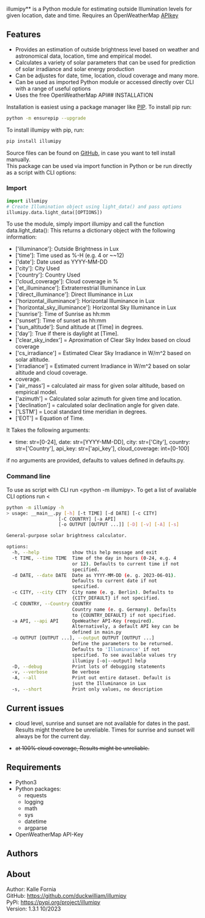 illumipy** is a Python module for estimating outside Illumination levels for given location, date and time.
Requires an OpenWeatherMap [APIkey](https://openweathermap.org/appid)

## Features
- Provides an estimation of outside brightness level based on weather and astronomical data, location, time and empirical model.
- Calculates a variety of solar parameters that can be used for prediction of solar irradiance and solar energy production
- Can be adjustes for date, time, location, cloud coverage and many more.
- Can be used as imported Python module or accessed directly over CLI with a range of useful options
- Uses the free OpenWeatherMap API## INSTALLATION

Installation is easiest using a package manager like [PIP](https://pip.pypa.io/en/stable/ ). To install pip run:
```bash
python -m ensurepip --upgrade 
```

To install illumipy with pip, run:
```bash
pip install illumipy 
```

Source files can be found on [GitHub](https://github.com/duckwilliam/illumipy), in case you want to tell install manually.   
  This package can be used via import function in Python or be run directly as a script with CLI options:

### Import
```python
import illumipy
# Create Illumination object using light_data() and pass options
illumipy.data.light_data([OPTIONS]) 
```
To use the module, simply import illumipy and call the function
data.light_data(): This returns a dictionary object with
the following information:
+ ['illuminance']: Outside Brightness in Lux
+ ['time']: Time used as %-H (e.g. 4 or ~~12)
+ ['date']: Date used as YYYY-MM-DD
+ ['city']: City Used
+ ['country']: Country Used
+ ['cloud_coverage']: Cloud coverage in %
+ ['et_illuminance']: Extraterrestrial Illuminance in Lux
+ ['direct_illuminance']: Direct Illuminance in Lux
+ ['horizontal_illuminance']: Horizontal Illuminance in Lux
+ ['horizontal_sky_illuminance']: Horizontal Sky Illuminance in Lux
+ ['sunrise']: Time of Sunrise as hh:mm
+ ['sunset']: Time of sunset as hh:mm
+ ['sun_altitude']: Sund altitude at [Time] in degrees.
+ ['day']: True if there is daylight at [Time].
+ ['clear_sky_index'] = Aproximation of Clear Sky Index based on cloud coverage
+ ['cs_irradiance'] = Estimated Clear Sky Irradiance in W/m^2 based on solar altitude.
+ ['irradiance'] = Estimated current Irradiance in W/m^2 based on solar altitude and cloud coverage.
+ coverage.
+ ['air_mass'] = calculated air mass for given solar altitude, based on empirical model.
+ ['azimuth'] = Calculated solar azimuth for given time and location.
+ ['declination'] = calculated solar declination angle for given date.
+ ['LSTM'] = Local standard time meridian in degrees.
+ ['EOT'] = Equation of Time.

It Takes the following arguments:
+ time: str=[0-24], date: str=[YYYY-MM-DD], city: str=['City'], country: str=['Country'], api_key: str=['api_key'], cloud_coverage: int=[0-100]  

if no arguments are provided, defaults to values defined in defaults.py.
### Command line 
To use as script with CLI run <python -m illumipy>.
To get a list of available CLI options run <
```bash
python -m illumipy -h
> usage: __main__.py [-h] [-t TIME] [-d DATE] [-c CITY]
                   [-C COUNTRY] [-a API]
                   [-o OUTPUT [OUTPUT ...]] [-D] [-v] [-A] [-s]

General-purpose solar brightness calculator.

options:
  -h, --help            show this help message and exit
  -t TIME, --time TIME  Time of the day in hours (0-24, e.g. 4
                        or 12). Defaults to current time if not
                        specified.
  -d DATE, --date DATE  Date as YYYY-MM-DD (e. g. 2023-06-01).
                        Defaults to current date if not
                        specified.
  -c CITY, --city CITY  City name (e. g. Berlin). Defaults to
                        {CITY_DEFAULT} if not specified.
  -C COUNTRY, --Country COUNTRY
                        Country name (e. g. Germany). Defaults
                        to {COUNTRY_DEFAULT} if not specified.
  -a API, --api API     OpeWeather API-Key (required).
                        Alternatively, a default API key can be
                        defined in main.py
  -o OUTPUT [OUTPUT ...], --output OUTPUT [OUTPUT ...]
                        Define the parameters to be returned.
                        Defaults to 'Illuminance' if not
                        specified. To see available values try
                        illumipy [-o|--output] help
  -D, --debug           Print lots of debugging statements
  -v, --verbose         Be verbose
  -A, --all             Print out entire dataset. Default is
                        just the Illuminance in Lux
  -s, --short           Print only values, no description
```
  
## Current issues
- cloud level, sunrise and sunset are not available for dates in the past. Results might therefore be unreliable. Times for sunrise and sunset will always be for the current day.

- ~~at 100% cloud coverage, Results might be unreliable.~~    

## Requirements
- Python3
- Python packages:
  - requests
  - logging
  - math
  - sys
  - datetime
  - argparse
- OpenWeatherMap API-Key
## Authors

## About
Author: Kalle Fornia  
GitHub: https://github.com/duckwilliam/illumipy  
PyPi: https://pypi.org/project/illumipy  
Version: 1.3.1
10/2023 
